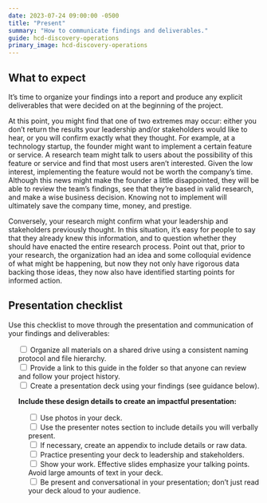 ```yaml
---
date: 2023-07-24 09:00:00 -0500
title: "Present"
summary: "How to communicate findings and deliverables."
guide: hcd-discovery-operations
primary_image: hcd-discovery-operations
---
```


## What to expect

It’s time to organize your findings into a report and produce any explicit deliverables that were decided on at the beginning of the project.

At this point, you might find that one of two extremes may occur: either you don’t return the results your leadership and/or stakeholders would like to hear, or you will confirm exactly what they thought. For example, at a technology startup, the founder might want to implement a certain feature or service. A research team might talk to users about the possibility of this feature or service and find that most users aren’t interested. Given the low interest, implementing the feature would not be worth the company’s time. Although this news might make the founder a little disappointed, they will be able to review the team’s findings, see that they’re based in valid research, and make a wise business decision. Knowing not to implement will ultimately save the company time, money, and prestige.

Conversely, your research might confirm what your leadership and stakeholders previously thought. In this situation, it’s easy for people to say that they already knew this information, and to question whether they should have enacted the entire research process. Point out that, prior to your research, the organization had an idea and some colloquial evidence of what might be happening, but now they not only have rigorous data backing those ideas, they now also have identified starting points for informed action.


## Presentation checklist

Use this checklist to move through the presentation and communication of your findings and deliverables:

<div style="margin-left: 20px">
<label>
<input type="checkbox">
Organize all materials on a shared drive using a consistent naming protocol and file hierarchy.
</input>
</label><br>
<label>
<input type="checkbox">
Provide a link to this guide in the folder so that anyone can review and follow your project history.
</input></label><br>
<label>
<input type="checkbox">
Create a presentation deck using your findings (see guidance below).
</input></label><br>

**Include these design details to create an impactful presentation:**
<div style="margin-left: 20px">
<label>
<input type="checkbox">
Use photos in your deck.
</input></label><br>
<label>
<input type="checkbox">
Use the presenter notes section to include details you will verbally present.
</input></label><br>
<label>
<input type="checkbox">
If necessary, create an appendix to include details or raw data.
</input></label><br>
<label>
<input type="checkbox">
Practice presenting your deck to leadership and stakeholders.
</input></label><br>
<label>
<input type="checkbox">
Show your work. Effective slides emphasize your talking points. Avoid large amounts of text in your deck. 
</input></label><br>
<label>
<input type="checkbox">
Be present and conversational in your presentation; don’t just read your deck aloud to your audience.
</input></label><br>
</div>
</div>
